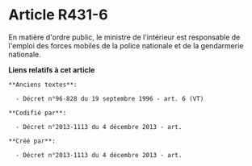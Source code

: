 # Article R431-6

En matière d'ordre public, le ministre de l'intérieur est responsable de l'emploi des forces mobiles de la police nationale
et de la gendarmerie nationale.

**Liens relatifs à cet article**

	**Anciens textes**:

	  - Décret n°96-828 du 19 septembre 1996 - art. 6 (VT)

	**Codifié par**:

	  - Décret n°2013-1113 du 4 décembre 2013 - art.

	**Créé par**:

	  - Décret n°2013-1113 du 4 décembre 2013 - art.

